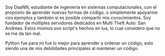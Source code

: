 Soy DaaNN, estudiante de ingeniería en sistemas computacionales, con el propósito de aprender nuevas formas de código, o simplemente apoyarme con ejemplos y
también si es posible compartir mis conocimientos.
Soy fundador de múltiples servidores dedicados en Multi Theft Auto: San Andreas.
Estos mismos son script's hechos en lua, lo cual considero que no se me da tan mal.


Python fue para mi fue lo mejor para aprender a ordenar un código, esto siendo una de mis debilidades principales al mantener un código.
